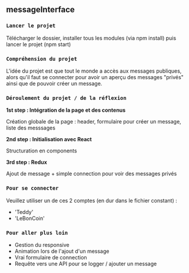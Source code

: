 ## messageInterface

### `Lancer le projet`

Télécharger le dossier, installer tous les modules (via npm install) puis lancer le projet (npm start)

### `Compréhension du projet`

L'idée du projet est que tout le monde a accès aux messages publiques, alors qu'il faut se connecter pour avoir un aperçu des messages "privés" ainsi que de pouvoir créer un message.

### `Déroulement du projet / de la réflexion`

**1st step : Intégration de la page et des contenus**

Création globale de la page : header, formulaire pour créer un message, liste des messsages

**2nd step : Initialisation avec React**

Structuration en components

**3rd step : Redux**

Ajout de message + simple connection pour voir des messages privés

### `Pour se connecter`

Veuillez utiliser un de ces 2 comptes (en dur dans le fichier constant) :
- 'Teddy'
- 'LeBonCoin'

### `Pour aller plus loin`
- Gestion du responsive
- Animation lors de l'ajout d'un message
- Vrai formulaire de connection 
- Requête vers une API pour se logger / ajouter un message
